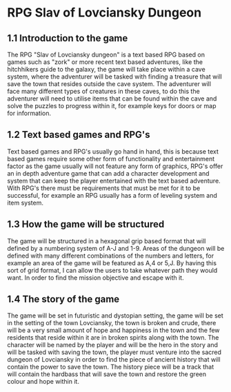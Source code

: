 # RPG Slav of Lovciansky Dungeon


## 1.1 Introduction to the game
The RPG "Slav of Lovciansky dungeon" is a text based RPG based on games such as "zork" or more recent text based adventures, like the hitchhikers guide to the galaxy, the game will take place within a cave system, where the adventurer will be tasked with finding a treasure that will save the town that resides outside the cave system. The adventurer will face many different types of creatures in these caves, to do this the adventurer will need to utilise items that can be found within the cave and solve the puzzles to progress within it, for example keys for doors or map for information.

## 1.2 Text based games and RPG's

Text based games and RPG's usually go hand in hand, this is because text based games require some other form of functionality and entertainment factor as the game usually will not feature any form of graphics, RPG's offer an in depth adventure game that can add a character development and system that can keep the player entertained with the text based adventure. With RPG's there must be requirements that must be met for it to be successful, for example an RPG usually has a form of leveling system and item system.



## 1.3 How the game will be structured

The game will be structured in a hexagonal grip based format that will defined by a numbering system of A-J and 1-9. Areas of the dungeon will be defined with many different combinations of the numbers and letters, for example an area of the game will be featured as A,4 or 5,J. By having this sort of grid format, I can allow the users to take whatever path they would want. In order to find the mission objective and escape with it. 

## 1.4 The story of the game

The game will be set in futuristic and dystopian setting, the game will be set in the setting of the town Lovciansky, the town is broken and crude, there will be a very small amount of hope and happiness in the town and the few residents that reside within it are in broken spirits along with the town. The character will be named by the player and will be the hero in the story and will be tasked with saving the town, the player must venture into the sacred dungeon of Lovciansky in order to find the piece of ancient history that will contain the power to save the town. The history piece will be a track that will contain the hardbass that will save the town and restore the green colour and hope within it.

